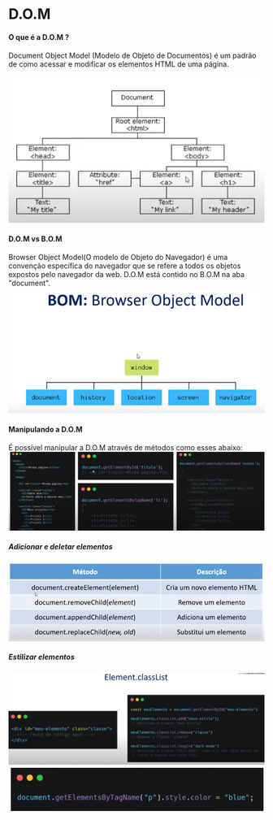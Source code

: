 # D.O.M
#### O que é a D.O.M ? <h4> 

Document Object Model (Modelo de Objeto de Documentos) é um padrão de como acessar e modificar os elementos HTML de uma página. 

![arvoredom](https://github.com/GabrielSantos-dev/Estudos/blob/098522c78f6f573d1931caf6dfe11ab9cc040a4e/Frontend/JavaScript/Manipulando%20a%20DOOM/Imagens/arvore_de_elementos_html.PNG)

#### D.O.M vs B.O.M <h4>



Browser Object Model(O modelo de Objeto do Navegador) é uma convenção específica do navegador que se refere a todos os objetos expostos pelo navegador da web. D.O.M está contido no B.O.M na aba "document".![arvoredom](https://github.com/GabrielSantos-dev/Estudos/blob/main/Frontend/JavaScript/Manipulando%20a%20DOOM/Imagens/bom.png)

#### Manipulando a D.O.M <h4>

É possível manipular a D.O.M através de métodos como esses abaixo:
  ![arvoredom](https://github.com/GabrielSantos-dev/Estudos/blob/main/Frontend/JavaScript/Manipulando%20a%20DOOM/Imagens/manipulando_dom.PNG)

##### Adicionar e deletar elementos <h5>
![arvoredom](https://github.com/GabrielSantos-dev/Estudos/blob/main/Frontend/JavaScript/Manipulando%20a%20DOOM/Imagens/adicionar_deletas.PNG)
##### Estilizar elementos <h5>
  ![arvoredom](https://github.com/GabrielSantos-dev/Estudos/blob/main/Frontend/JavaScript/Manipulando%20a%20DOOM/Imagens/estilizar.PNG)
  ![arvoredom](https://github.com/GabrielSantos-dev/Estudos/blob/main/Frontend/JavaScript/Manipulando%20a%20DOOM/Imagens/css.PNG)

